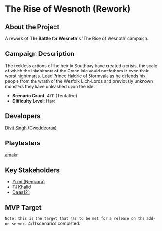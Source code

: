 # The Rise of Wesnoth (Rework)
## About the Project
A rework of **The Battle for Wesnoth**'s 'The Rise of Wesnoth' campaign.

## Campaign Description
The reckless actions of the heir to Southbay have created a crisis, the scale of which the inhabitants of the Green Isle could not fathom in even their worst nightmares. Lead Prince Haldric of Stormvale as he defends his people from the wrath of the Wesfolk Lich-Lords and previously unknown monsters they have unleashed upon the isle.
- **Scenario Count**: 4/11 (Tentative)
- **Difficulty Level**: Hard

## Developers
[Divit Singh (Gweddeoran)](https://github.com/Gweddeoran)

## Playtesters
[amakri](https://github.com/amakriLexa04)

## Key Stakeholders
- [Yumi (Nemaara)](https://github.com/nemaara)
- [TJ Khalid](https://github.com/knyghtmare)
- [Dalas121](https://github.com/Dalas121)

## MVP Target
`Note: this is the target that has to be met for a release on the add-on server.`
4/11 scenarios completed.
